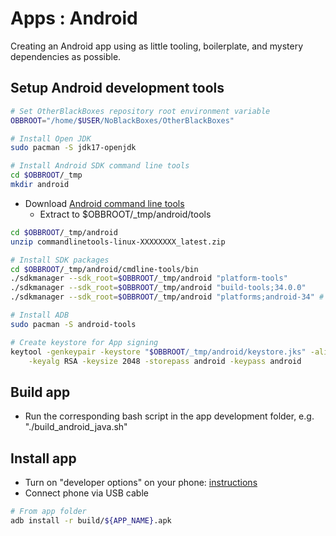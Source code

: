 # Apps : Android

Creating an Android app using as little tooling, boilerplate, and mystery dependencies as possible.

## Setup Android development tools

```bash
# Set OtherBlackBoxes repository root environment variable
OBBROOT="/home/$USER/NoBlackBoxes/OtherBlackBoxes"

# Install Open JDK
sudo pacman -S jdk17-openjdk

# Install Android SDK command line tools
cd $OBBROOT/_tmp
mkdir android
```

- Download [Android command line tools](https://developer.android.com/studio#downloads)
  - Extract to $OBBROOT/_tmp/android/tools

```bash
cd $OBBROOT/_tmp/android
unzip commandlinetools-linux-XXXXXXXX_latest.zip
```

```bash
# Install SDK packages
cd $OBBROOT/_tmp/android/cmdline-tools/bin
./sdkmanager --sdk_root=$OBBROOT/_tmp/android "platform-tools"
./sdkmanager --sdk_root=$OBBROOT/_tmp/android "build-tools;34.0.0"
./sdkmanager --sdk_root=$OBBROOT/_tmp/android "platforms;android-34" # Android 14

# Install ADB
sudo pacman -S android-tools

# Create keystore for App signing
keytool -genkeypair -keystore "$OBBROOT/_tmp/android/keystore.jks" -alias androidkey -validity 10000 \
    -keyalg RSA -keysize 2048 -storepass android -keypass android
```

## Build app

- Run the corresponding bash script in the app development folder, e.g. "./build_android_java.sh"

## Install app

- Turn on "developer options" on your phone: [instructions](https://developer.android.com/studio/debug/dev-options)
- Connect phone via USB cable

```bash
# From app folder
adb install -r build/${APP_NAME}.apk
```